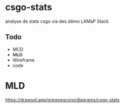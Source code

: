 # csgo-stats
analyse de stats csgo via des démo
LAMaP Stack 

## Todo
- MCD
- ~~MLD~~
- Wireframe
- code

# MLD
https://drawsql.app/greggggcorp/diagrams/csgo-stats

